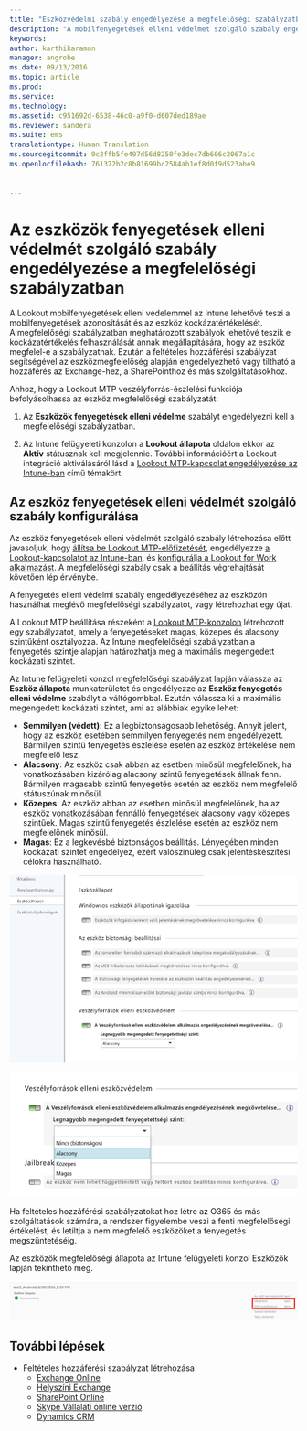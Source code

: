 ```yaml
---
title: "Eszközvédelmi szabály engedélyezése a megfelelőségi szabályzatban | Microsoft Intune"
description: "A mobilfenyegetések elleni védelmet szolgáló szabály engedélyezése az eszköz megfelelőségi szabályzatában."
keywords: 
author: karthikaraman
manager: angrobe
ms.date: 09/13/2016
ms.topic: article
ms.prod: 
ms.service: 
ms.technology: 
ms.assetid: c951692d-6538-46c0-a9f0-d607ded189ae
ms.reviewer: sandera
ms.suite: ems
translationtype: Human Translation
ms.sourcegitcommit: 9c2ffb5fe497d56d8250fe3dec7db606c2067a1c
ms.openlocfilehash: 761372b2c8b81699bc2584ab1ef8d0f9d523abe9


---
```


# Az eszközök fenyegetések elleni védelmét szolgáló szabály engedélyezése a megfelelőségi szabályzatban
A Lookout mobilfenyegetések elleni védelemmel az Intune lehetővé teszi a mobilfenyegetések azonosítását és az eszköz kockázatértékelését.  
A megfelelőségi szabályzatban meghatározott szabályok lehetővé teszik e kockázatértékelés felhasználását annak megállapítására, hogy az eszköz megfelel-e a szabályzatnak. Ezután a feltételes hozzáférési szabályzat segítségével az eszközmegfelelőség alapján engedélyezhető vagy tiltható a hozzáférés az Exchange-hez, a SharePointhoz és más szolgáltatásokhoz.

Ahhoz, hogy a Lookout MTP veszélyforrás-észlelési funkciója befolyásolhassa az eszköz megfelelőségi szabályzatát:

1.  Az **Eszközök fenyegetések elleni védelme** szabályt engedélyezni kell a megfelelőségi szabályzatban.

2.  Az Intune felügyeleti konzolon a **Lookout állapota** oldalon ekkor az **Aktív** státusznak kell megjelennie. További információért a Lookout-integráció aktiválásáról lásd a [Lookout MTP-kapcsolat engedélyezése az Intune-ban](enable-lookout-mtp-connection-in-intune.md) című témakört.


## Az eszköz fenyegetések elleni védelmét szolgáló szabály konfigurálása

Az eszköz fenyegetések elleni védelmét szolgáló szabály létrehozása előtt javasoljuk, hogy [állítsa be Lookout MTP-előfizetését](set-up-your-subscription-with-lookout-mtp.md), engedélyezze [a Lookout-kapcsolatot az Intune-ban](enable-lookout-mtp-connection-in-intune.md), és [konfigurálja a Lookout for Work alkalmazást](configure-and-deploy-lookout-for-work-apps.md). A megfelelőségi szabály csak a beállítás végrehajtását követően lép érvénybe.

A fenyegetés elleni védelmi szabály engedélyezéséhez az eszközön használhat meglévő megfelelőségi szabályzatot, vagy létrehozhat egy újat.

A Lookout MTP beállítása részeként a [Lookout MTP-konzolon](https://aad.lookout.com) létrehozott egy szabályzatot, amely a fenyegetéseket magas, közepes és alacsony szintűként osztályozza. Az Intune megfelelőségi szabályzatban a fenyegetés szintje alapján határozhatja meg a maximális megengedett kockázati szintet.

Az Intune felügyeleti konzol megfelelőségi szabályzat lapján válassza az **Eszköz állapota** munkaterületet és engedélyezze az **Eszköz fenyegetés elleni védelme** szabályt a váltógombbal. Ezután válassza ki a maximális megengedett kockázati szintet, ami az alábbiak egyike lehet:
* **Semmilyen (védett)**: Ez a legbiztonságosabb lehetőség.  Annyit jelent, hogy az eszköz esetében semmilyen fenyegetés nem engedélyezett.  Bármilyen szintű fenyegetés észlelése esetén az eszköz értékelése nem megfelelő lesz.  
* **Alacsony**: Az eszköz csak abban az esetben minősül megfelelőnek, ha vonatkozásában kizárólag alacsony szintű fenyegetések állnak fenn. Bármilyen magasabb szintű fenyegetés esetén az eszköz nem megfelelő státuszúnak minősül.
* **Közepes**: Az eszköz abban az esetben minősül megfelelőnek, ha az eszköz vonatkozásában fennálló fenyegetések alacsony vagy közepes szintűek. Magas szintű fenyegetés észlelése esetén az eszköz nem megfelelőnek minősül.
* **Magas**: Ez a legkevésbé biztonságos beállítás. Lényegében minden kockázati szintet engedélyez, ezért valószínűleg csak jelentéskészítési célokra használható.

![képernyőfelvétel az eszköz fenyegetés elleni védelmi szabálya beállításáról ](../media/mtp/mtp-compliance-policy-rule.png)

![képernyőfelvétel az eszköz fenyegetés elleni védelmi szabálya beállításának kockázatiszint-opciójáról](../media/mtp/mtp-compliance-policy-setting.png)

Ha feltételes hozzáférési szabályzatokat hoz létre az O365 és más szolgáltatások számára, a rendszer figyelembe veszi a fenti megfelelőségi értékelést, és letiltja a nem megfelelő eszközöket a fenyegetés megszüntetéséig.

Az eszközök megfelelőségi állapota az Intune felügyeleti konzol Eszközök lapján tekinthető meg.

![képernyőfelvétel az eszköz megfelelőségi állapotáról az Intune felügyeleti konzol Eszközök lapján](../media/mtp/mtp-device-status-intune-console.png)

## További lépések
* Feltételes hozzáférési szabályzat létrehozása
  * [Exchange Online](restrict-access-to-exchange-online-with-microsoft-intune.md)
  * [Helyszíni Exchange](restrict-access-to-exchange-onpremises-with-microsoft-intune.md)
  * [SharePoint Online](restrict-access-to-sharepoint-online-with-microsoft-intune.md)
  * [Skype Vállalati online verzió](restrict-access-to-skype-for-business-online-with-microsoft-intune,md)
  * [Dynamics CRM](restrict-access-to-dynamics-crm-online-with-microsoft-intune.md)



<!--HONumber=Sep16_HO2-->



